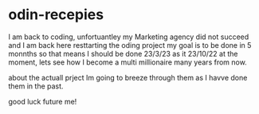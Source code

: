 # odin-recepies

I am back to coding, unfortuantley my Marketing agency did not succeed and I am back here  resttarting the oding project my goal is to be done in 5 monnths so that means I should be done 23/3/23 as it 23/10/22 at the moment, lets see how I become a multi millionaire many years from now.

about the actuall prject Im going to breeze through them as I havve done them in the past.

good luck future me!